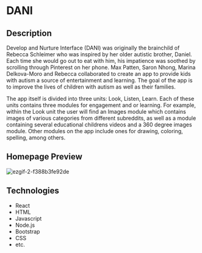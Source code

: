 # DANI 

Description
------------

Develop and Nurture Interface (DANI) was originally the brainchild of Rebecca Schleimer who was inspired by her older autistic brother, Daniel. Each time she would go out to eat with him, his impatience was soothed by scrolling through Pinterest on her phone. Max Patten, Saron Nhong, Marina Delkova-Moro and Rebecca collaborated to create an app to provide kids with autism a source of entertainment and learning. The goal of the app is to improve the lives of children with autism as well as their families. 

The app itself is divided into three units: Look, Listen, Learn. Each of these units contains three modules for engagement and or learning. For example, within the Look unit the user will find an Images module which contains images of various categories from different subreddits, as well as a module containing several educational childrens videos and a 360 degree images module. Other modules on the app include ones for drawing, coloring, spelling, among others. 



Homepage Preview
------------

![ezgif-2-f388b3fe92de](https://user-images.githubusercontent.com/50416482/62571913-69479b00-b847-11e9-81d5-baeb11c4a07c.gif)

Technologies
------------
* React
* HTML
* Javascript
* Node.js
* Bootstrap
* CSS
* etc.